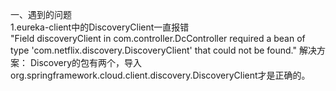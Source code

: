 一、遇到的问题 <br>
1.eureka-client中的DiscoveryClient一直报错 <br>
"Field discoveryClient in com.controller.DcController required a bean of type 'com.netflix.discovery.DiscoveryClient' that could not be found."
解决方案： Discovery的包有两个，导入org.springframework.cloud.client.discovery.DiscoveryClient才是正确的。 <br>